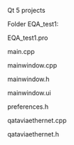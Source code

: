 Qt 5 projects

Folder EQA_test1:

EQA_test1.pro

main.cpp

mainwindow.cpp

mainwindow.h

mainwindow.ui

preferences.h

qataviaethernet.cpp

qataviaethernet.h


